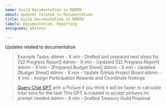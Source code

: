```yaml
---
name: Guild Documentation in MONTH
about: Updates related to documentation
title: Guild Documentation in MONTH
labels: Documentation, Reporting
assignees: whitevo

---
```


Updates related to documentation



> Example Tasks:
> ddmm - X min - Drafted and prepared next steps for [Q2 Progress Report]
> ddmm - X min - Updated [Q2 Progress Report]
> ddmm - X min - [Prepared Budget Sheet]
> ddmm - X min - Updated [Budget Sheet]
> ddmm - X min - Update GitHub Project Board
> ddmm - X min - Assign Participation Rewards and Coordinate findings


> [Query Chat GPT](https://chatgpt.com/g/g-6842daeb4614819181a95a8fc20d20b3-meeting-task-assistant) with a Picture if you think it will be faster to calculate total mins for the task
> This GPT is created to accept pictures no prompt needed
> ddmm - X min - Drafted Treasury Guild Proposal
